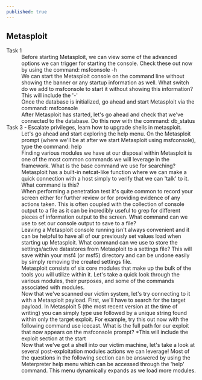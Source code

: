 ```yaml
---
published: true
---
```

## Metasploit

<dl>
  <dt>Task 1</dt>
  <dd>Before starting Metasploit, we can view some of the advanced options we can trigger for starting the console. Check these out now by using the command: msfconsole -h</dd>
  <dd> We can start the Metasploit console on the command line without showing the banner or any startup information as well. What switch do we add to msfconsole to start it without showing this information? This will include the '-'</dd>

  <dd>Once the database is initialized, go ahead and start Metasploit via the command: msfconsole</dd>
  <dd> After Metasploit has started, let's go ahead and check that we've connected to the database. Do this now with the command: db_status </dd>
  

  <dt>Task 3 - Escalate privileges, learn how to upgrade shells in metasploit.</dt>
  <dd> Let's go ahead and start exploring the help menu. On the Metasploit prompt (where we'll be at after we start Metasploit using msfconsole), type the command: help</dd>
 
  <dd>
Finding various modules we have at our disposal within Metasploit is one of the most common commands we will leverage in the framework. What is the base command we use for searching?
</dd>
  <dd>Metasploit has a built-in netcat-like function where we can make a quick connection with a host simply to verify that we can 'talk' to it. What command is this?

 </dd>
 
  <dd>When performing a penetration test it's quite common to record your screen either for further review or for providing evidence of any actions taken. This is often coupled with the collection of console output to a file as it can be incredibly useful to grep for different pieces of information output to the screen. What command can we use to set our console output to save to a file?</dd>
  

  <dd> Leaving a Metasploit console running isn't always convenient and it can be helpful to have all of our previously set values load when starting up Metasploit. What command can we use to store the settings/active datastores from Metasploit to a settings file? This will save within your msf4 (or msf5) directory and can be undone easily by simply removing the created settings file. 
</dd>
 <dd>Metasploit consists of six core modules that make up the bulk of the tools you will utilize within it. Let's take a quick look through the various modules, their purposes, and some of the commands associated with modules. </dd>
    <dd> Now that we've scanned our victim system, let's try connecting to it with a Metasploit payload. First, we'll have to search for the target payload. In Metasploit 5 (the most recent version at the time of writing) you can simply type use followed by a unique string found within only the target exploit. For example, try this out now with the following command use icecast. What is the full path for our exploit that now appears on the msfconsole prompt? *This will include the exploit section at the start
</dd>
 <dd>Now that we've got a shell into our victim machine, let's take a look at several post-exploitation modules actions we can leverage! Most of the questions in the following section can be answered by using the Meterpreter help menu which can be accessed through the 'help' command. This menu dynamically expands as we load more modules.

  </dd>
  </dl>

